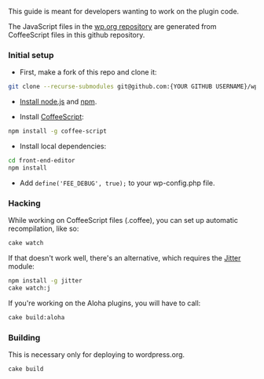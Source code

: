 This guide is meant for developers wanting to work on the plugin code.

The JavaScript files in the [wp.org repository](http://wordpress.org/extend/plugins/front-end-editor/) are generated from CoffeeScript files in this github repository.

### Initial setup

* First, make a fork of this repo and clone it:

```bash
git clone --recurse-submodules git@github.com:{YOUR GITHUB USERNAME}/wp-front-end-editor.git front-end-editor
```

- [Install node.js](https://github.com/joyent/node/wiki/Installing-Node.js-via-package-manager) and [npm](http://npmjs.org/).

- Install [CoffeeScript](http://coffeescript.org):

```bash
npm install -g coffee-script
```

- Install local dependencies:

```bash
cd front-end-editor
npm install
```

- Add `define('FEE_DEBUG', true);` to your wp-config.php file.

### Hacking

While working on CoffeeScript files (.coffee), you can set up automatic recompilation, like so:

```bash
cake watch
```

If that doesn't work well, there's an alternative, which requires the [Jitter](https://github.com/trevorburnham/jitter) module:

```bash
npm install -g jitter
cake watch:j
```

If you're working on the Aloha plugins, you will have to call:

```bash
cake build:aloha
```

### Building

This is necessary only for deploying to wordpress.org.

```bash
cake build
```
